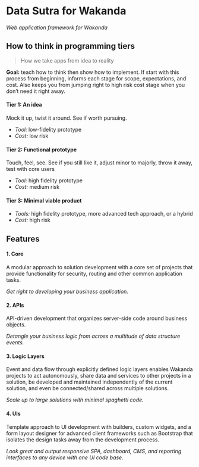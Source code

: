 # Data Sutra for Wakanda

*Web application framework for Wakanda*

<!-- toc -->

## How to think in programming tiers

> How we take apps from idea to reality


**Goal:** teach how to think then show how to implement. If start with this
process from beginning, informs each stage for scope, expectations, and
cost. Also keeps you from jumping right to high risk cost stage when you
don’t need it right away.

#### Tier 1: An idea

Mock it up, twist it around. See if worth pursuing.

- _Tool:_ low-fidelity prototype  
- _Cost:_ low risk

#### Tier 2: Functional prototype

Touch, feel, see. See if you still like it, adjust minor to majorly,
throw it away, test with core users

- _Tool:_ high fidelity prototype  
- _Cost:_ medium risk

#### Tier 3: Minimal viable product

- _Tools:_ high fidelity prototype, more advanced tech approach, or a
hybrid  
- _Cost:_ high risk  
   
 

Features
--------

#### 1. Core

A modular approach to solution development with a core set of projects
that provide functionality for security, routing and other common
application tasks.

*Get right to developing your business application.*  
 

#### 2. APIs

API-driven development that organizes server-side code around business
objects.

*Detangle your business logic from across a multitude of data structure
events.*

   
#### 3. Logic Layers

Event and data flow through explicitly defined logic layers enables
Wakanda projects to act autonomously, share data and services to other
projects in a solution, be developed and maintained independently of the
current solution, and even be connected/shared across multiple
solutions.

*Scale up to large solutions with minimal spaghetti code.*  
 

#### 4. UIs

Template approach to UI development with builders, custom widgets, and a
form layout designer for advanced client frameworks such as Bootstrap
that isolates the design tasks away from the development process.

*Look great and output responsive SPA, dashboard, CMS, and reporting
interfaces to any device with one UI code base.*